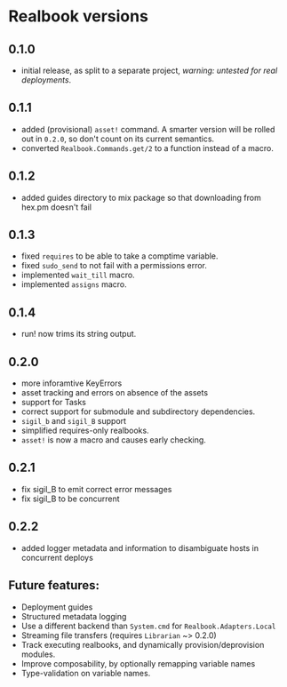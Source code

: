 # Realbook versions

## 0.1.0

- initial release, as split to a separate project, *warning: untested for real deployments*.

## 0.1.1

- added (provisional) `asset!` command.  A smarter version will be rolled out
  in `0.2.0`, so don't count on its current semantics.
- converted `Realbook.Commands.get/2` to a function instead of a macro.

## 0.1.2

- added guides directory to mix package so that downloading from hex.pm
  doesn't fail

## 0.1.3

- fixed `requires` to be able to take a comptime variable.
- fixed `sudo_send` to not fail with a permissions error.
- implemented `wait_till` macro.
- implemented `assigns` macro.

## 0.1.4

- run! now trims its string output.

## 0.2.0

- more inforamtive KeyErrors
- asset tracking and errors on absence of the assets
- support for Tasks
- correct support for submodule and subdirectory dependencies.
- `sigil_b` and `sigil_B` support
- simplified requires-only realbooks.
- `asset!` is now a macro and causes early checking.

## 0.2.1

- fix sigil_B to emit correct error messages
- fix sigil_B to be concurrent

## 0.2.2

- added logger metadata and information to disambiguate hosts in
  concurrent deploys

## Future features:

- Deployment guides
- Structured metadata logging
- Use a different backend than `System.cmd` for `Realbook.Adapters.Local`
- Streaming file transfers (requires `Librarian` ~> 0.2.0)
- Track executing realbooks, and dynamically provision/deprovision modules.
- Improve composability, by optionally remapping variable names
- Type-validation on variable names.
